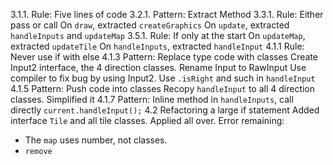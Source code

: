 3.1.1. Rule: Five lines of code
3.2.1. Pattern: Extract Method
3.3.1. Rule: Either pass or call
On `draw`, extracted `createGraphics`
On `update`, extracted `handleInputs` and `updateMap`
3.5.1. Rule: If only at the start
On `updateMap`, extracted `updateTile`
On `handleInputs`, extracted `handleInput`
4.1.1 Rule: Never use if with else
4.1.3 Pattern: Replace type code with classes
Create Input2 interface, the 4 direction classes.
Rename Input to RawInput
Use compiler to fix bug by using Input2.
Use `.isRight` and such in `handleInput`
4.1.5 Pattern: Push code into classes
Recopy `handleInput` to all 4 direction classes.
Simplified it
4.1.7 Pattern: Inline method
in `handleInputs`, call directly `current.handleInput();`
4.2 Refactoring a large if statement
Added interface `Tile` and all tile classes. Applied all over.
Error remaining:
- The `map` uses number, not classes.
- `remove`
